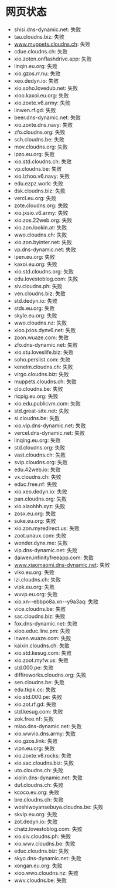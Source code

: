 # 网页状态
- shisi.dns-dynamic.net: 失败
- tau.cloudns.biz: 失败
- www.muppets.cloudns.ch: 失败
- cdue.cloudns.ch: 失败
- xio.zoten.onflashdrive.app: 失败
- linqin.eu.org: 失败
- xio.gzos.rr.nu: 失败
- xeo.dedyn.io: 失败
- xio.soho.lovedub.net: 失败
- xioo.kaxoi.eu.org: 失败
- xio.zoxte.v6.army: 失败
- linwen.rf.gd: 失败
- beer.dns-dynamic.net: 失败
- xio.zoxte.dns.navy: 失败
- zfo.cloudns.org: 失败
- sch.cloudns.be: 失败
- mov.cloudns.org: 失败
- ipzo.eu.org: 失败
- xio.std.cloudns.ch: 失败
- vp.cloudns.be: 失败
- xio.lzhoo.v6.navy: 失败
- edu.ezpz.work: 失败
- dsk.cloudns.biz: 失败
- vercl.eu.org: 失败
- zote.cloudns.org: 失败
- xio.jxsio.v6.army: 失败
- xio.zos.22web.org: 失败
- xio.zon.lookin.at: 失败
- wwo.cloudns.ch: 失败
- xio.zon.byinter.net: 失败
- vp.dns-dynamic.net: 失败
- ipen.eu.org: 失败
- kaxoi.eu.org: 失败
- xio.std.cloudns.org: 失败
- edu.lovestoblog.com: 失败
- siv.cloudns.ph: 失败
- ven.cloudns.biz: 失败
- std.dedyn.io: 失败
- stds.eu.org: 失败
- skyle.eu.org: 失败
- wwo.cloudns.nz: 失败
- xioo.jxios.dynv6.net: 失败
- zoon.wuaze.com: 失败
- zfo.dns-dynamic.net: 失败
- xio.stu.loveslife.biz: 失败
- soho.perslist.com: 失败
- kenelm.cloudns.ch: 失败
- virgo.cloudns.biz: 失败
- muppets.cloudns.ch: 失败
- clo.cloudns.be: 失败
- ricpig.eu.org: 失败
- xio.edu.publicvm.com: 失败
- std.great-site.net: 失败
- si.cloudns.be: 失败
- xio.vip.dns-dynamic.net: 失败
- vercel.dns-dynamic.net: 失败
- linqing.eu.org: 失败
- std.cloudns.org: 失败
- vast.cloudns.ch: 失败
- svip.cloudns.org: 失败
- edu.42web.io: 失败
- vx.cloudns.ch: 失败
- educ.free.nf: 失败
- xio.xeo.dedyn.io: 失败
- pan.cloudns.org: 失败
- xio.xiaohhh.xyz: 失败
- zosx.eu.org: 失败
- suke.eu.org: 失败
- xio.zon.myredirect.us: 失败
- zoot.unaux.com: 失败
- wonder.dynx.me: 失败
- vip.dns-dynamic.net: 失败
- daiwen.infinityfreeapp.com: 失败
- www.xiaomaomi.dns-dynamic.net: 失败
- viko.eu.org: 失败
- lzi.cloudns.ch: 失败
- vipk.eu.org: 失败
- wvvp.eu.org: 失败
- xio.xn--ebbpo8a.xn--y9a3aq: 失败
- vice.cloudns.be: 失败
- sac.cloudns.biz: 失败
- fox.dns-dynamic.net: 失败
- xioo.educ.line.pm: 失败
- inwen.wuaze.com: 失败
- kaixin.cloudns.ch: 失败
- xio.std.kesug.com: 失败
- xio.zoot.myfw.us: 失败
- std.000.pe: 失败
- diffireworks.cloudns.org: 失败
- sen.cloudns.be: 失败
- edu.tkpk.cc: 失败
- xio.std.000.pe: 失败
- xio.zot.rf.gd: 失败
- std.kesug.com: 失败
- zok.free.nf: 失败
- miao.dns-dynamic.net: 失败
- xio.wwvio.dns.army: 失败
- xio.gzos.link: 失败
- vipn.eu.org: 失败
- xio.zoxte.v6.rocks: 失败
- xio.sac.cloudns.biz: 失败
- uto.cloudns.ch: 失败
- xiolin.dns-dynamic.net: 失败
- duf.cloudns.ch: 失败
- kcoco.eu.org: 失败
- bre.cloudns.ch: 失败
- woshiwoyansebuya.cloudns.be: 失败
- skvip.eu.org: 失败
- zot.dedyn.io: 失败
- chatz.lovestoblog.com: 失败
- xio.siv.cloudns.ph: 失败
- xio.wwv.cloudns.be: 失败
- educ.cloudns.biz: 失败
- skyo.dns-dynamic.net: 失败
- xongan.eu.org: 失败
- xioo.wwo.cloudns.nz: 失败
- wwv.cloudns.be: 失败
